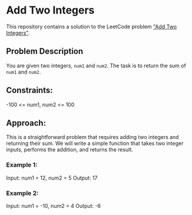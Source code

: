 # Add Two Integers

This repository contains a solution to the LeetCode problem ["Add Two Integers"](https://leetcode.com/problems/add-two-integers/description/).

## Problem Description

You are given two integers, `num1` and `num2`. The task is to return the sum of `num1` and `num2`.

## Constraints:

-100 <= num1, num2 <= 100

## Approach:

This is a straightforward problem that requires adding two integers and returning their sum. We will write a simple function that takes two integer inputs, performs the addition, and returns the result.

### Example 1:
Input: num1 = 12, num2 = 5
Output: 17

### Example 2:
Input: num1 = -10, num2 = 4
Output: -6
